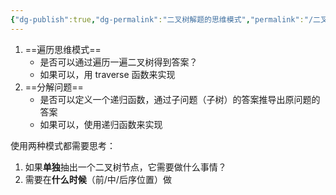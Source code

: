 ```yaml
---
{"dg-publish":true,"dg-permalink":"二叉树解题的思维模式","permalink":"/二叉树解题的思维模式/","tags":["二叉树","树"]}
---
```



1. ==遍历思维模式==
	- 是否可以通过遍历一遍二叉树得到答案？
	- 如果可以，用 traverse 函数来实现
2. ==分解问题==
	- 是否可以定义一个递归函数，通过子问题（子树）的答案推导出原问题的答案
	- 如果可以，使用递归函数来实现

使用两种模式都需要思考：
1. 如果**单独**抽出一个二叉树节点，它需要做什么事情？
2. 需要在**什么时候**（前/中/后序位置）做
